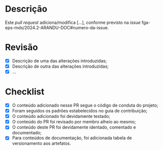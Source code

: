 <!---[TIPO] Título descritivo com o conteúdo adicionado ou modificado (fga-eps-mds/2024.2-ARANDU-DOC#numero-da-issue)-->
# Descrição
<!---Descreve as alterações introduzidas pelo PR, referenciando a issue relacionada ao mesmo-->
Este *pull request* adiciona/modifica [...], conforme previsto na *issue* fga-eps-mds/2024.2-ARANDU-DOC#numero-da-issue.

# Revisão
<!---Descreve, uma a uma, as modificações introduzidas do PR, de modo que estas sejam verificadas pelo revisor e, após isso, assinaladas como revisadas na checklist-->
- [x] Descrição de uma das alterações introduzidas;
- [x] Descrição de outra das alterações introduzidas;
- [x] ...

# Checklist
<!---Verificações gerais a serem avaliadas pelo revisor quanto ao conteúdo do PR antes de sua aceitação-->
- [x] O conteúdo adicionado nesse PR segue o código de conduta do projeto;
- [x] Foram seguidos os padrões estabelecidos no guia de contribuição;
- [x] O conteúdo adicionado foi devidamente testado;
- [x] O conteúdo do PR foi revisado por membro alheio ao mesmo;
- [x] O conteúdo deste PR foi devidamente identado, comentado e documentado;
- [x] Para conteúdos de documentação, foi adicionada tabela de versionamento aos artefatos.
